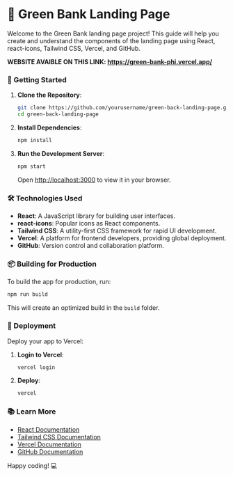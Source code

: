 # 🌿 Green Bank Landing Page

Welcome to the Green Bank landing page project! This guide will help you create and understand the components of the landing page using React, react-icons, Tailwind CSS, Vercel, and GitHub.

**WEBSITE AVAIBLE ON THIS LINK: https://green-bank-phi.vercel.app/**

### 🚀 Getting Started

1. **Clone the Repository**:

   ```bash
   git clone https://github.com/yourusername/green-back-landing-page.git
   cd green-back-landing-page
   ```
2. **Install Dependencies**:

   ```bash
   npm install
   ```
3. **Run the Development Server**:

   ```bash
   npm start
   ```

   Open [http://localhost:3000](http://localhost:3000) to view it in your browser.

### 🛠️ Technologies Used

- **React**: A JavaScript library for building user interfaces.
- **react-icons**: Popular icons as React components.
- **Tailwind CSS**: A utility-first CSS framework for rapid UI development.
- **Vercel**: A platform for frontend developers, providing global deployment.
- **GitHub**: Version control and collaboration platform.

### 📦 Building for Production

To build the app for production, run:

```bash
npm run build
```

This will create an optimized build in the `build` folder.

### 🚀 Deployment

Deploy your app to Vercel:

1. **Login to Vercel**:
   ```bash
   vercel login
   ```
2. **Deploy**:
   ```bash
   vercel
   ```

### 📚 Learn More

- [React Documentation](https://reactjs.org/)
- [Tailwind CSS Documentation](https://tailwindcss.com/docs)
- [Vercel Documentation](https://vercel.com/docs)
- [GitHub Documentation](https://docs.github.com/)

Happy coding! 💻
